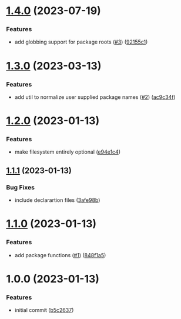 # [1.4.0](https://github.com/ExodusMovement/lerna-utils/compare/v1.3.0...v1.4.0) (2023-07-19)


### Features

* add globbing support for package roots ([#3](https://github.com/ExodusMovement/lerna-utils/issues/3)) ([92155c1](https://github.com/ExodusMovement/lerna-utils/commit/92155c11c8d28ed4714b14e4b0b1bee1ff9d80bb))

# [1.3.0](https://github.com/ExodusMovement/lerna-utils/compare/v1.2.0...v1.3.0) (2023-03-13)


### Features

* add util to normalize user supplied package names ([#2](https://github.com/ExodusMovement/lerna-utils/issues/2)) ([ac9c34f](https://github.com/ExodusMovement/lerna-utils/commit/ac9c34fbcb0f9cb4024360299162022c4a2aabcf))

# [1.2.0](https://github.com/ExodusMovement/lerna-utils/compare/v1.1.1...v1.2.0) (2023-01-13)


### Features

* make filesystem entirely optional ([e94e1c4](https://github.com/ExodusMovement/lerna-utils/commit/e94e1c4f7d985b9ee03de10cc9ce312543357b1c))

## [1.1.1](https://github.com/ExodusMovement/lerna-utils/compare/v1.1.0...v1.1.1) (2023-01-13)


### Bug Fixes

* include declarartion files ([3afe98b](https://github.com/ExodusMovement/lerna-utils/commit/3afe98b7dc02c4a51e95a706f9c5d5a09dce2a68))

# [1.1.0](https://github.com/ExodusMovement/lerna-utils/compare/v1.0.0...v1.1.0) (2023-01-13)


### Features

* add package functions ([#1](https://github.com/ExodusMovement/lerna-utils/issues/1)) ([848f1a5](https://github.com/ExodusMovement/lerna-utils/commit/848f1a5b0070bc7702af8ec226309c407ee4f58f))

# 1.0.0 (2023-01-13)


### Features

* initial commit ([b5c2637](https://github.com/ExodusMovement/lerna-utils/commit/b5c26377afd1627a3ff0c478609cb2e812a43d0a))
